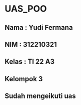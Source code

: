 # UAS_POO
## Nama : Yudi Fermana
## NIM : 312210321
## Kelas : TI 22 A3
## Kelompok 3
## Sudah mengeikuti uas